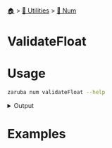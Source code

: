 <!--startTocHeader-->
[🏠](../../README.md) > [🔧 Utilities](../README.md) > [🔢 Num](README.md)
# ValidateFloat
<!--endTocHeader-->

# Usage


```bash
zaruba num validateFloat --help
```
 
<details>
<summary>Output</summary>
 
```````
Check whether value is valid float or not

Usage:
  zaruba num validateFloat <value> [flags]

Flags:
  -h, --help   help for validateFloat
```````
</details>


# Examples



<!--startTocSubtopic-->

<!--endTocSubtopic-->